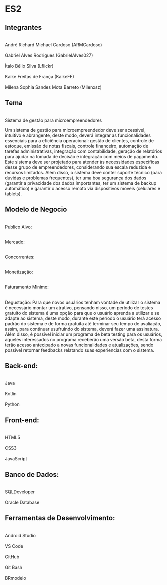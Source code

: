# ES2
## Integrantes

<br>André Richard Michael Cardoso (ARMCardoso)</br>
<br>Gabriel Alves Rodrigues (GabrielAlves027)</br>
<br>Ítalo Béllo Silva (Lflickr)</br>
<br>Kaike Freitas de França (KaikeFF)</br>
<br>Milena Sophia Sandes Mota Barreto (Milenxsz) </br>

## Tema
<br>Sistema de gestão para microempreendedores

Um sistema de gestão para microempreendedor deve ser acessível, intuitivo e abrangente, deste modo, deverá integrar as funcionalidades essenciais para a eficiência operacional: gestão de clientes, controle de estoque, emissão de notas fiscais, controle financeiro, automação de tarefas administrativas, integração com contabilidade, geração de relatórios para ajudar na tomada de decisão e integração com meios de pagamento.	Este sistema deve ser projetado para atender às necessidades específicas desse grupo de empreendedores, considerando sua escala reduzida e recursos limitados. Além disso, o sistema deve conter suporte técnico (para duvidas e problemas frequentes), ter uma boa segurança dos dados (garantir a privacidade dos dados importantes, ter um sistema de backup automático) e garantir o acesso remoto via dispositivos moveis (celulares e tablets).

## Modelo de Negocio

<br>Publico Alvo:</br>

<br>Mercado:</br>

<br>Concorrentes:</br>

<br>Monetização:</br>

<br>Faturamento Minimo:</br>

<br>Degustação:
Para que novos usuários tenham vontade de utilizar o sistema é necessário montar um atrativo, pensando nisso, um período de testes gratuito do sistema é uma opção para que o usuário aprenda a utilizar e se adapte ao sistema, deste modo, durante este período o usuário terá acesso padrão do sistema e de forma gratuita até terminar seu tempo de avaliação, assim, para continuar usufruindo do sistema, deverá fazer uma assinatura.
Além disso, é possível iniciar um programa de beta testing para os usuários, aqueles interessados no programa receberão uma versão beta, desta forma terão acesso antecipado a novas funcionalidades e atualizações, sendo possível retornar feedbacks relatando suas experiencias com o sistema.
</br>

## Back-end:
<br>Java</br>
<br>Kotlin</br>
<br>Python</br>

## Front-end:
<br>HTML5</br>
<br>CSS3</br>
<br>JavaScript</br>

## Banco de Dados:
<br>SQLDeveloper</br>
<br>Oracle Database</br>

## Ferramentas de Desenvolvimento:
<br>Android Studio</br>
<br>VS Code</br>
<br>GitHub</br>
<br>Git Bash</br>
<br>BRmodelo</br>
